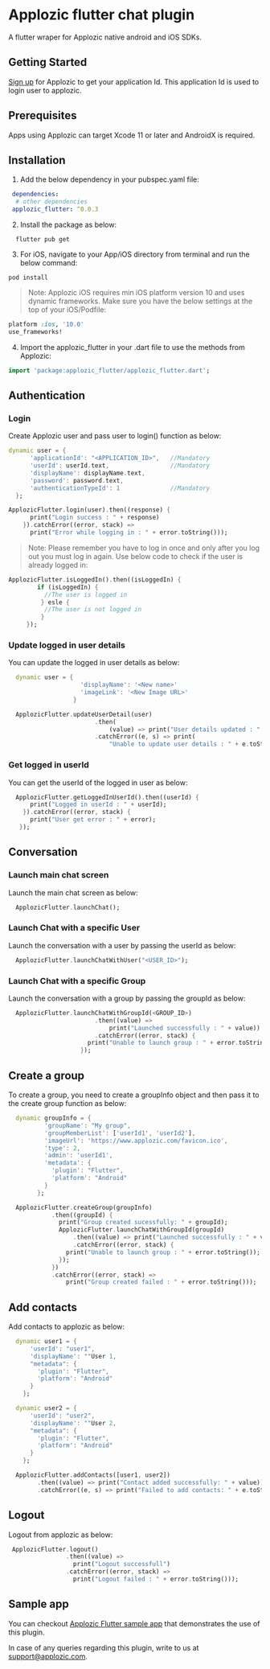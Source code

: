 # Applozic flutter chat plugin
A flutter wraper for Applozic native android and iOS SDKs.

## Getting Started
[Sign up](https://console.applozic.com/login) for Applozic to get your application Id. This application Id is used to login user to applozic.

## Prerequisites
Apps using Applozic can target Xcode 11 or later and AndroidX is required.

## Installation
1) Add the below dependency in your pubspec.yaml file:
```yaml
 dependencies:
  # other dependencies
 applozic_flutter: ^0.0.3
```

2) Install the package as below:
```
  flutter pub get
```

3) For iOS, navigate to your App/iOS directory from terminal and run the below command:
```
pod install
```

> Note: Applozic iOS requires min iOS platform version 10 and uses dynamic frameworks. Make sure you have the below settings at the top of your iOS/Podfile:
```ruby
platform :ios, '10.0'
use_frameworks!
```

4) Import the applozic_flutter in your .dart file to use the methods from Applozic:
```dart
import 'package:applozic_flutter/applozic_flutter.dart';
```

## Authentication
### Login
Create Applozic user and pass user to login() function as below:
```dart
dynamic user = {
      'applicationId': "<APPLICATION_ID>",   //Mandatory
      'userId': userId.text,                 //Mandatory
      'displayName': displayName.text,
      'password': password.text,
      'authenticationTypeId': 1              //Mandatory
  };

ApplozicFlutter.login(user).then((response) {
      print("Login success : " + response)
    }).catchError((error, stack) =>
      print("Error while logging in : " + error.toString()));
```

> Note: Please remember you have to log in once and only after you log out you must log in again. Use below code to check if   the user is already logged in:

```dart
ApplozicFlutter.isLoggedIn().then((isLoggedIn) {
        if (isLoggedIn) {
          //The user is logged in
         } esle {
          //The user is not logged in
         }
     });
```

### Update logged in user details
You can update the logged in user details as below:

```dart
  dynamic user = {
                    'displayName': '<New name>'
                    'imageLink': '<New Image URL>'
                  }

  ApplozicFlutter.updateUserDetail(user)
                        .then(
                            (value) => print("User details updated : " + value))
                        .catchError((e, s) => print(
                            "Unable to update user details : " + e.toString()));
```

### Get logged in userId
You can get the userId of the logged in user as below:
```dart
  ApplozicFlutter.getLoggedInUserId().then((userId) {
      print("Logged in userId : " + userId);
    }).catchError((error, stack) {
      print("User get error : " + error);
   });
```

## Conversation
### Launch main chat screen
Launch the main chat screen as below:
```dart
  ApplozicFlutter.launchChat();
```

### Launch Chat with a specific User
Launch the conversation with a user by passing the userId as below:
```dart
  ApplozicFlutter.launchChatWithUser("<USER_ID>");
```

### Launch Chat with a specific Group
Launch the conversation with a group by passing the groupId as below:
```dart
  ApplozicFlutter.launchChatWithGroupId(<GROUP_ID>)
                        .then((value) =>
                            print("Launched successfully : " + value))
                        .catchError((error, stack) {
                      print("Unable to launch group : " + error.toString());
                    });
```

## Create a group
To create a group, you need to create a groupInfo object and then pass it to the create group function as below:

```dart
  dynamic groupInfo = {
          'groupName': "My group",
          'groupMemberList': ['userId1', 'userId2'],
          'imageUrl': 'https://www.applozic.com/favicon.ico',
          'type': 2,
          'admin': 'userId1',
          'metadata': {
            'plugin': "Flutter",
            'platform': "Android"
          }
        };

  ApplozicFlutter.createGroup(groupInfo)
            .then((groupId) {
              print("Group created sucessfully: " + groupId);
              ApplozicFlutter.launchChatWithGroupId(groupId)
                  .then((value) => print("Launched successfully : " + value))
                  .catchError((error, stack) {
                print("Unable to launch group : " + error.toString());
              });
            })
            .catchError((error, stack) =>
                print("Group created failed : " + error.toString()));
```

## Add contacts
Add contacts to applozic as below:

```dart
  dynamic user1 = {
      'userId': "user1",
      'displayName': ""User 1,
      "metadata": {
        'plugin': "Flutter",
        'platform': "Android"
      }
    };

  dynamic user2 = {
      'userId': "user2",
      'displayName': ""User 2,
      "metadata": {
        'plugin': "Flutter",
        'platform': "Android"
      }
    };

  ApplozicFlutter.addContacts([user1, user2])
        .then((value) => print("Contact added successfully: " + value))
        .catchError((e, s) => print("Failed to add contacts: " + e.toString()));
```

## Logout
Logout from applozic as below:

```dart
 ApplozicFlutter.logout()
                .then((value) =>
                  print("Logout successfull")
                .catchError((error, stack) =>
                  print("Logout failed : " + error.toString()));
```

## Sample app
You can checkout [Applozic Flutter sample app](https://github.com/AppLozic/Applozic-Flutter-Plugin/tree/master/example) that demonstrates the use of this plugin. 

In case of any queries regarding this plugin, write to us at support@applozic.com.

